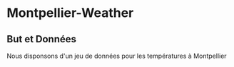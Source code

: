 # Montpellier-Weather

## But et Données 

Nous disponsons d'un jeu de données pour les températures  à Montpellier 
